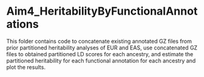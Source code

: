 # Aim4_HeritabilityByFunctionalAnnotations

This folder contains code to concatenate existing annotated GZ files from prior partitioned heritability analyses of EUR and EAS, use concatenated GZ files to obtained partitioned LD scores for each ancestry, and estimate the partitioned heritability for each functional annotation for each ancestry and plot the results.  